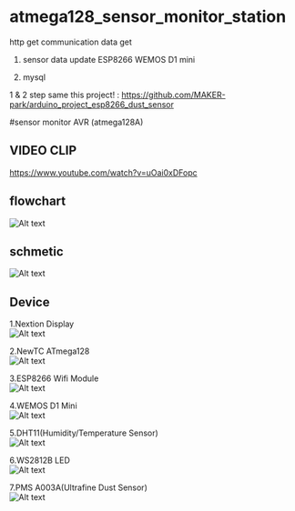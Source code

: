 # atmega128_sensor_monitor_station
http get communication data get 

1. sensor data update ESP8266 WEMOS D1 mini

2. mysql

1 & 2 step same this project! : https://github.com/MAKER-park/arduino_project_esp8266_dust_sensor

#sensor monitor AVR (atmega128A)

## VIDEO CLIP
https://www.youtube.com/watch?v=uOai0xDFopc

## flowchart
![Alt text](/image/1.PNG)

## schmetic
![Alt text](/image/2.PNG)

## Device
1.Nextion Display   
![Alt text](/image/3.PNG)

2.NewTC ATmega128   
![Alt text](/image/4.PNG)

3.ESP8266 Wifi Module   
![Alt text](/image/5.PNG)

4.WEMOS D1 Mini   
![Alt text](/image/6.PNG)

5.DHT11(Humidity/Temperature Sensor)   
![Alt text](/image/7.PNG)

6.WS2812B LED   
![Alt text](/image/8.PNG)

7.PMS A003A(Ultrafine Dust Sensor)   
![Alt text](/image/9.PNG)
